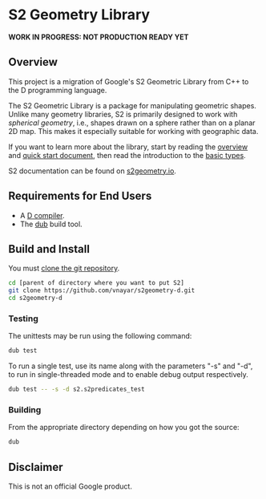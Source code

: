 # S2 Geometry Library

**WORK IN PROGRESS: NOT PRODUCTION READY YET**

## Overview

This project is a migration of Google's S2 Geometric Library from C++ to the D programming language.

The S2 Geometric Library is a package for manipulating geometric shapes. Unlike many geometry
libraries, S2 is primarily designed to work with _spherical geometry_, i.e., shapes drawn on a
sphere rather than on a planar 2D map. This makes it especially suitable for working with geographic
data.

If you want to learn more about the library, start by reading the
[overview](http://s2geometry.io/about/overview) and [quick start
document](http://s2geometry.io/devguide/cpp/quickstart), then read the
introduction to the [basic types](http://s2geometry.io/devguide/basic_types).

S2 documentation can be found on [s2geometry.io](http://s2geometry.io).

## Requirements for End Users

* A [D compiler](https://dlang.org/).
* The [dub](https://code.dlang.org/download) build tool.

## Build and Install

You must [clone the git repository](https://help.github.com/articles/cloning-a-repository/).

```sh
cd [parent of directory where you want to put S2]
git clone https://github.com/vnayar/s2geometry-d.git
cd s2geometry-d
```
### Testing

The unittests may be run using the following command:

```sh
dub test
```

To run a single test, use its name along with the parameters "-s" and "-d", to run in
single-threaded mode and to enable debug output respectively.

```sh
dub test -- -s -d s2.s2predicates_test
```

### Building

From the appropriate directory depending on how you got the source:

```sh
dub
```

## Disclaimer

This is not an official Google product.
